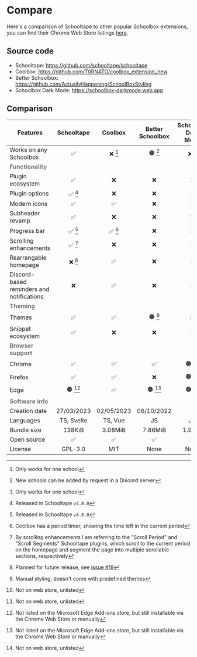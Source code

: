# Compare

Here's a comparison of Schooltape to other popular Schoolbox extensions, you can find their Chrome Web Store listings [here](https://chromewebstore.google.com/search/schoolbox).

## Source code

- Schooltape: <https://github.com/schooltape/schooltape>
- Coolbox: <https://github.com/T0RNATO/coolbox_extension_new>
- Better Schoolbox: <https://github.com/ActuallyHappening/SchoolBoxStyling>
- Schoolbox Dark Mode: <https://schoolbox-darkmode.web.app>

## Comparison

| Features                                              | Schooltape |  Coolbox   | Better Schoolbox | Schoolbox Dark Mode |
| ----------------------------------------------------- | :--------: | :--------: | :--------------: | :-----------------: |
| Works on any Schoolbox                                |     ✅     |  ❌ [^d]   |     🟠 [^c]      |       ❌ [^d]       |
| <strong style="opacity: 60%">Functionality</strong>   |            |            |                  |                     |
| Plugin ecosystem                                      |     ✅     |     ❌     |        ❌        |         ❌          |
| Plugin options                                        |  ✅ [^g]   |     ❌     |        ❌        |         ❌          |
| Modern icons                                          |     ✅     |     ✅     |        ❌        |         ❌          |
| Subheader revamp                                      |     ✅     |     ❌     |        ❌        |         ❌          |
| Progress bar                                          |  ✅ [^g]   |  ✅ [^h]   |        ❌        |         ❌          |
| Scrolling enhancements                                |  ✅ [^i]   |     ❌     |        ❌        |         ❌          |
| Rearrangable homepage                                 |  ❌ [^a]   |     ✅     |        ❌        |         ❌          |
| Discord-based reminders and notifications             |     ❌     |     ✅     |        ❌        |         ❌          |
| <strong style="opacity: 60%">Theming</strong>         |            |            |                  |                     |
| Themes                                                |     ✅     |     ✅     |     🟠 [^f]      |         ✅          |
| Snippet ecosystem                                     |     ✅     |     ❌     |        ❌        |         ❌          |
| <strong style="opacity: 60%">Browser support</strong> |            |            |                  |                     |
| Chrome                                                |     ✅     |     ✅     |        ✅        |       🟠 [^e]       |
| Firefox                                               |     ✅     |     ✅     |        ❌        |       🟠 [^e]       |
| Edge                                                  |  🟠 [^b]   |     ✅     |     🟠 [^b]      |       🟠 [^e]       |
| <strong style="opacity: 60%">Software info</strong>   |            |            |                  |                     |
| Creation date                                         | 27/03/2023 | 02/05/2023 |    06/10/2022    |          -          |
| Languages                                             | TS, Svelte |  TS, Vue   |        JS        |         JS          |
| Bundle size                                           |   138KiB   |  3.08MiB   |     7.86MiB      |       1.9MiB        |
| Open source                                           |     ✅     |     ✅     |        ✅        |         ❌          |
| License                                               |  GPL-3.0   |    MIT     |       None       |        None         |

[^a]: Planned for future release, see [issue #19](https://github.com/schooltape/schooltape/issues/19)

[^b]: Not listed on the Microsoft Edge Add-ons store, but still installable via the Chrome Web Store or manually

[^c]: New schools can be added by request in a Discord server

[^d]: Only works for one school

[^e]: Not on web store, unlisted

[^f]: Manual styling, doesn't come with predefined themes

[^g]: Released in Schooltape `v4.0.0`

[^h]: Coolbox has a period timer, showing the time left in the current period

[^i]: By scrolling enhancements I am referring to the "Scroll Period" and "Scroll Segments" Schooltape plugins, which scroll to the current period on the homepage and segment the page into multiple scrollable sections, respectively
